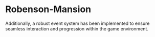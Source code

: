 # Robenson-Mansion
Additionally, a robust event system has been implemented to ensure seamless interaction and progression within the game environment.
